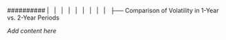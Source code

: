 ########## |   |   |   |   |   |   |   |   |   ├── Comparison of Volatility in 1-Year vs. 2-Year Periods

*Add content here*